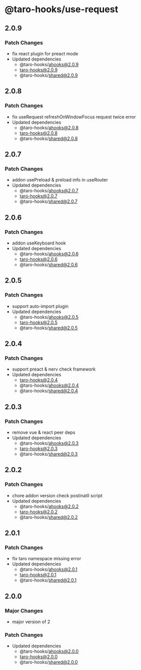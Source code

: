 # @taro-hooks/use-request

## 2.0.9

### Patch Changes

- fix react plugin for preact mode
- Updated dependencies
  - @taro-hooks/ahooks@2.0.9
  - taro-hooks@2.0.9
  - @taro-hooks/shared@2.0.9

## 2.0.8

### Patch Changes

- fix useRequest refreshOnWindowFocus request twice error
- Updated dependencies
  - @taro-hooks/ahooks@2.0.8
  - taro-hooks@2.0.8
  - @taro-hooks/shared@2.0.8

## 2.0.7

### Patch Changes

- addon usePreload & preload info in useRouter
- Updated dependencies
  - @taro-hooks/ahooks@2.0.7
  - taro-hooks@2.0.7
  - @taro-hooks/shared@2.0.7

## 2.0.6

### Patch Changes

- addon useKeyboard hook
- Updated dependencies
  - @taro-hooks/ahooks@2.0.6
  - taro-hooks@2.0.6
  - @taro-hooks/shared@2.0.6

## 2.0.5

### Patch Changes

- support auto-import plugin
- Updated dependencies
  - @taro-hooks/ahooks@2.0.5
  - taro-hooks@2.0.5
  - @taro-hooks/shared@2.0.5

## 2.0.4

### Patch Changes

- support preact & nerv check framework
- Updated dependencies
  - taro-hooks@2.0.4
  - @taro-hooks/ahooks@2.0.4
  - @taro-hooks/shared@2.0.4

## 2.0.3

### Patch Changes

- remove vue & react peer deps
- Updated dependencies
  - @taro-hooks/ahooks@2.0.3
  - taro-hooks@2.0.3
  - @taro-hooks/shared@2.0.3

## 2.0.2

### Patch Changes

- chore addon version check postinatll script
- Updated dependencies
  - @taro-hooks/ahooks@2.0.2
  - taro-hooks@2.0.2
  - @taro-hooks/shared@2.0.2

## 2.0.1

### Patch Changes

- fix taro namespace missing error
- Updated dependencies
  - @taro-hooks/ahooks@2.0.1
  - taro-hooks@2.0.1
  - @taro-hooks/shared@2.0.1

## 2.0.0

### Major Changes

- major version of 2

### Patch Changes

- Updated dependencies
  - @taro-hooks/ahooks@2.0.0
  - taro-hooks@2.0.0
  - @taro-hooks/shared@2.0.0
